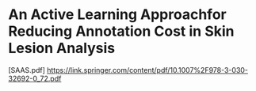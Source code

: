 # An Active Learning Approachfor Reducing Annotation Cost in Skin Lesion Analysis
[SAAS.pdf] https://link.springer.com/content/pdf/10.1007%2F978-3-030-32692-0_72.pdf
